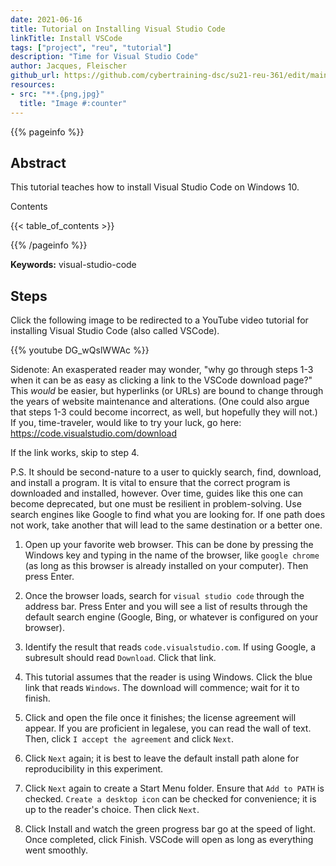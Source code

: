 ```yaml
---
date: 2021-06-16
title: Tutorial on Installing Visual Studio Code
linkTitle: Install VSCode
tags: ["project", "reu", "tutorial"]
description: "Time for Visual Studio Code"
author: Jacques, Fleischer
github_url: https://github.com/cybertraining-dsc/su21-reu-361/edit/main/tutorials/visual-studio-code/index.md
resources:
- src: "**.{png,jpg}"
  title: "Image #:counter"
---
```



{{% pageinfo %}}

## Abstract

This tutorial teaches how to install Visual Studio Code on Windows 10.

Contents

{{< table_of_contents >}}

{{% /pageinfo %}}

**Keywords:** visual-studio-code


## Steps

Click the following image to be redirected to a YouTube video tutorial for installing Visual Studio Code (also called VSCode).

{{% youtube DG_wQslWWAc %}}

Sidenote: An exasperated reader may wonder, "why go through steps 1-3 when it can be as easy as clicking a link to the VSCode download page?" This *would* be easier, but hyperlinks (or URLs) are bound to change through the years of website maintenance and alterations. (One could also argue that steps 1-3 could become incorrect, as well, but hopefully they will not.) If you, time-traveler, would like to try your luck, go here: https://code.visualstudio.com/download

If the link works, skip to step 4.

P.S. It should be second-nature to a user to quickly search, find, download, and install a program. It is vital to ensure that the correct program is downloaded and installed, however. Over time, guides like this one can become deprecated, but one must be resilient in problem-solving. Use search engines like Google to find what you are looking for. If one path does not work, take another that will lead to the same destination or a better one.

1. Open up your favorite web browser. This can be done by pressing the Windows key and typing in the name of the browser, like `google chrome` (as long as this browser is already installed on your computer). Then press Enter.

2. Once the browser loads, search for `visual studio code` through the address bar. Press Enter and you will see a list of results through the default search engine (Google, Bing, or whatever is configured on your browser).

3. Identify the result that reads `code.visualstudio.com`. If using Google, a subresult should read `Download`. Click that link.

4. This tutorial assumes that the reader is using Windows. Click the blue link that reads `Windows`. The download will commence; wait for it to finish.

5. Click and open the file once it finishes; the license agreement will appear. If you are proficient in legalese, you can read the wall of text. Then, click `I accept the agreement` and click `Next`.

6. Click `Next` again; it is best to leave the default install path alone for reproducibility in this experiment.

7. Click `Next` again to create a Start Menu folder. Ensure that `Add to PATH` is checked. `Create a desktop icon` can be checked for convenience; it is up to the reader's choice. Then click `Next`.

8. Click Install and watch the green progress bar go at the speed of light. Once completed, click Finish. VSCode will open as long as everything went smoothly.
